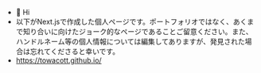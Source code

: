 - 👋 Hi
- 以下がNext.jsで作成した個人ページです。ポートフォリオではなく、あくまで知り合いに向けたジョーク的なページであることご留意ください。また、ハンドルネーム等の個人情報については編集してありますが、発見された場合は忘れてくださると幸いです。
- https://towacott.github.io/

<!---
towacott/towacott is a ✨ special ✨ repository because its `README.md` (this file) appears on your GitHub profile.
You can click the Preview link to take a look at your changes.
--->
